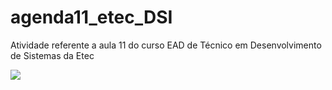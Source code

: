 # agenda11_etec_DSI
Atividade referente a aula 11 do curso EAD de Técnico em Desenvolvimento de Sistemas da Etec

![](https://github.com/beatrizcarvalho97/agenda11_etec_DSI/assets/61016475/fdab55d7-245c-4743-9863-a250f474282c)
